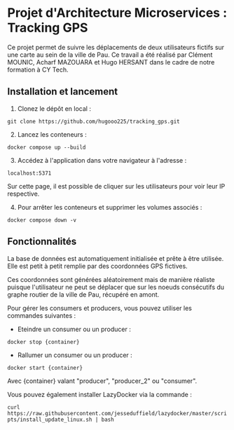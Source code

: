 # Projet d'Architecture Microservices : Tracking GPS

Ce projet permet de suivre les déplacements de deux utilisateurs fictifs sur une carte au sein de la ville de Pau. 
Ce travail a été réalisé par Clément MOUNIC, Acharf MAZOUARA et Hugo HERSANT dans le cadre de notre formation à CY Tech. 

## Installation et lancement

1. Clonez le dépôt en local :

``` git clone https://github.com/hugooo225/tracking_gps.git ```

2. Lancez les conteneurs :

``` docker compose up --build ```

3. Accédez à l'application dans votre navigateur à l'adresse :

``` localhost:5371 ```

Sur cette page, il est possible de cliquer sur les utilisateurs pour voir leur IP respective. 

4. Pour arrêter les conteneurs et supprimer les volumes associés :

``` docker compose down -v ```

## Fonctionnalités

La base de données est automatiquement initialisée et prête à être utilisée. Elle est petit à petit remplie par des coordonnées GPS fictives. 

Ces coordonnées sont générées aléatoirement mais de manière réaliste puisque l'utilisateur ne peut se déplacer que sur les noeuds consécutifs du graphe routier de la ville de Pau, récupéré en amont.

Pour gérer les consumers et producers, vous pouvez utiliser les commandes suivantes : 

- Eteindre un consumer ou un producer :

``` docker stop {container} ```

- Rallumer un consumer ou un producer :

``` docker start {container} ```

Avec {container} valant "producer", "producer_2" ou "consumer". 

Vous pouvez également installer LazyDocker via la commande : 

``` curl https://raw.githubusercontent.com/jesseduffield/lazydocker/master/scripts/install_update_linux.sh | bash ```

